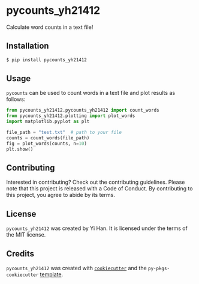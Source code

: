 # pycounts_yh21412

Calculate word counts in a text file!

## Installation

```bash
$ pip install pycounts_yh21412
```

## Usage

`pycounts` can be used to count words in a text file and plot results
as follows:

```python
from pycounts_yh21412.pycounts_yh21412 import count_words
from pycounts_yh21412.plotting import plot_words
import matplotlib.pyplot as plt

file_path = "test.txt"  # path to your file
counts = count_words(file_path)
fig = plot_words(counts, n=10)
plt.show()
```

## Contributing

Interested in contributing? Check out the contributing guidelines. Please note that this project is released with a Code of Conduct. By contributing to this project, you agree to abide by its terms.

## License

`pycounts_yh21412` was created by Yi Han. It is licensed under the terms of the MIT license.

## Credits

`pycounts_yh21412` was created with [`cookiecutter`](https://cookiecutter.readthedocs.io/en/latest/) and the `py-pkgs-cookiecutter` [template](https://github.com/py-pkgs/py-pkgs-cookiecutter).
